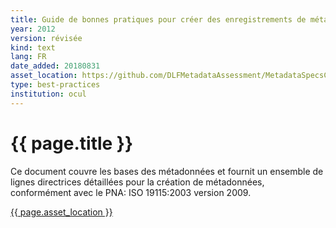 ```yaml
---
title: Guide de bonnes pratiques pour créer des enregistrements de métadonnées pour...
year: 2012
version: révisée
kind: text
lang: FR
date_added: 20180831
asset_location: https://github.com/DLFMetadataAssessment/MetadataSpecsClearinghouse/blob/master/assets/data/Best_Practices_Guide_Subset_120301_LH(French_version).docx
type: best-practices
institution: ocul
---
```


<h1>{{ page.title }}</h1>

Ce document couvre les bases des métadonnées et fournit un ensemble de lignes directrices détaillées pour la création de métadonnées, conformément avec le PNA: ISO 19115:2003 version 2009.

<a href="{{ page.asset_location }}">{{ page.asset_location }}</a>